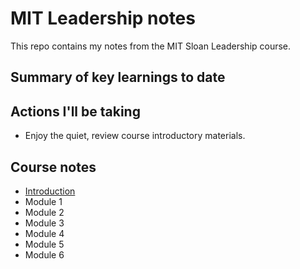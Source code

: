 # MIT Leadership notes

This repo contains my notes from the MIT Sloan Leadership course.

## Summary of key learnings to date


## Actions I'll be taking

- Enjoy the quiet, review course introductory materials.

## Course notes

- [Introduction](0_introduction.md)
- Module 1
- Module 2
- Module 3
- Module 4
- Module 5
- Module 6